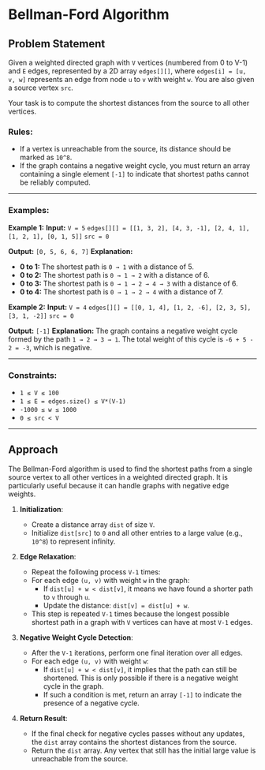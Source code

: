 # Bellman-Ford Algorithm

## Problem Statement

Given a weighted directed graph with `V` vertices (numbered from 0 to V-1) and `E` edges, represented by a 2D array `edges[][]`, where `edges[i] = [u, v, w]` represents an edge from node `u` to `v` with weight `w`. You are also given a source vertex `src`.

Your task is to compute the shortest distances from the source to all other vertices.

### Rules:
- If a vertex is unreachable from the source, its distance should be marked as `10^8`.
- If the graph contains a negative weight cycle, you must return an array containing a single element `[-1]` to indicate that shortest paths cannot be reliably computed.

---

### Examples:

**Example 1:**
**Input:** 
`V = 5`
`edges[][] = [[1, 3, 2], [4, 3, -1], [2, 4, 1], [1, 2, 1], [0, 1, 5]]`
`src = 0`

**Output:** `[0, 5, 6, 6, 7]`
**Explanation:** 
- **0 to 1:** The shortest path is `0 → 1` with a distance of 5.
- **0 to 2:** The shortest path is `0 → 1 → 2` with a distance of 6.
- **0 to 3:** The shortest path is `0 → 1 → 2 → 4 → 3` with a distance of 6.
- **0 to 4:** The shortest path is `0 → 1 → 2 → 4` with a distance of 7.

**Example 2:**
**Input:** 
`V = 4`
`edges[][] = [[0, 1, 4], [1, 2, -6], [2, 3, 5], [3, 1, -2]]`
`src = 0`

**Output:** `[-1]`
**Explanation:** The graph contains a negative weight cycle formed by the path `1 → 2 → 3 → 1`. The total weight of this cycle is `-6 + 5 - 2 = -3`, which is negative.

---

### Constraints:
- `1 ≤ V ≤ 100`
- `1 ≤ E = edges.size() ≤ V*(V-1)`
- `-1000 ≤ w ≤ 1000`
- `0 ≤ src < V`

---

## Approach

The Bellman-Ford algorithm is used to find the shortest paths from a single source vertex to all other vertices in a weighted directed graph. It is particularly useful because it can handle graphs with negative edge weights.

1.  **Initialization**:
    *   Create a distance array `dist` of size `V`.
    *   Initialize `dist[src]` to `0` and all other entries to a large value (e.g., `10^8`) to represent infinity.

2.  **Edge Relaxation**:
    *   Repeat the following process `V-1` times:
    *   For each edge `(u, v)` with weight `w` in the graph:
        *   If `dist[u] + w < dist[v]`, it means we have found a shorter path to `v` through `u`.
        *   Update the distance: `dist[v] = dist[u] + w`.
    *   This step is repeated `V-1` times because the longest possible shortest path in a graph with `V` vertices can have at most `V-1` edges.

3.  **Negative Weight Cycle Detection**:
    *   After the `V-1` iterations, perform one final iteration over all edges.
    *   For each edge `(u, v)` with weight `w`:
        *   If `dist[u] + w < dist[v]`, it implies that the path can still be shortened. This is only possible if there is a negative weight cycle in the graph.
        *   If such a condition is met, return an array `[-1]` to indicate the presence of a negative cycle.

4.  **Return Result**:
    *   If the final check for negative cycles passes without any updates, the `dist` array contains the shortest distances from the source.
    *   Return the `dist` array. Any vertex that still has the initial large value is unreachable from the source.